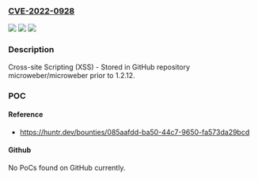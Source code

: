 ### [CVE-2022-0928](https://cve.mitre.org/cgi-bin/cvename.cgi?name=CVE-2022-0928)
![](https://img.shields.io/static/v1?label=Product&message=microweber%2Fmicroweber&color=blue)
![](https://img.shields.io/static/v1?label=Version&message=%3C%201.2.12%20&color=brighgreen)
![](https://img.shields.io/static/v1?label=Vulnerability&message=CWE-79%20Improper%20Neutralization%20of%20Input%20During%20Web%20Page%20Generation%20('Cross-site%20Scripting')&color=brighgreen)

### Description

Cross-site Scripting (XSS) - Stored in GitHub repository microweber/microweber prior to 1.2.12.

### POC

#### Reference
- https://huntr.dev/bounties/085aafdd-ba50-44c7-9650-fa573da29bcd

#### Github
No PoCs found on GitHub currently.

